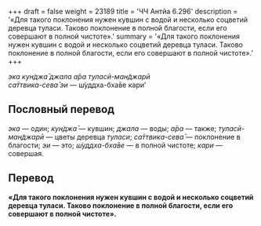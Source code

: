 +++
draft = false
weight = 23189
title = 'ЧЧ Антйа 6.296'
description = '«Для такого поклонения нужен кувшин с водой и несколько соцветий деревца туласи. Таково поклонение в полной благости, если его совершают в полной чистоте».'
summary = '«Для такого поклонения нужен кувшин с водой и несколько соцветий деревца туласи. Таково поклонение в полной благости, если его совершают в полной чистоте».'
+++

_эка кун̇джа̄ джала а̄ра туласӣ-ман̃джарӣ  
са̄ттвика-сева̄ эи_ — ш́уддха-бха̄ве кари’

## Пословный перевод

_эка_ — один; _кун̇джа̄_ — кувшин; _джала_ — воды; _а̄ра_ — также; _туласӣ_\-_ман̃джарӣ_ — цветы деревца _туласи_; _са̄ттвика_\-_сева̄_ — поклонение в благости; _эи_ — это; _ш́уддха_\-_бха̄ве_ — в полной чистоте; _кари_ — совершая.

## Перевод

**«Для такого поклонения нужен кувшин с водой и несколько соцветий деревца туласи. Таково поклонение в полной благости, если его совершают в полной чистоте».**
